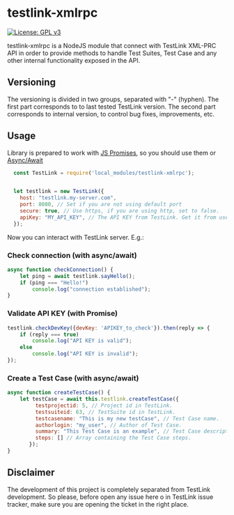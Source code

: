 # testlink-xmlrpc
 [![License: GPL v3](https://img.shields.io/badge/License-GPL%20v3-blue.svg)](https://www.gnu.org/licenses/gpl-3.0)
 
testlink-xmlrpc is a NodeJS module that connect with TestLink XML-PRC API in order to provide methods to handle Test Suites, Test Case and any other internal functionality exposed in the API.

## Versioning

The versioning is divided in two groups, separated with "-" (hyphen). The first part corresponds to to last tested TestLink version. The second part corresponds to internal version, to control bug fixes, improvements, etc.

## Usage

Library is prepared to work with [JS Promises](https://developer.mozilla.org/es/docs/Web/JavaScript/Referencia/Objetos_globales/Promise), so you should use them or [Async/Await](https://developer.mozilla.org/es/docs/Web/JavaScript/Referencia/Sentencias/funcion_asincrona)
````javascript
  const TestLink = require('local_modules/testlink-xmlrpc');


  let testlink = new TestLink({
    host: "testlink.my-server.com",
    port: 8080, // Set if you are not using default port
    secure: true, // Use https, if you are using http, set to false.
    apiKey: "MY_API_KEY", // The API KEY from TestLink. Get it from user profile.
  });
````

Now you can interact with TestLink server. E.g.:

### Check connection (with async/await)
````javascript
async function checkConnection() {
	let ping = await testlink.sayHello();
	if (ping === "Hello!")
		console.log("connection established");
}
````
### Validate API KEY (with Promise)
````javascript
testlink.checkDevKey({devKey: 'APIKEY_to_check'}).then(reply => {
	if (reply === true)
		console.log("API KEY is valid");
	else
		console.log("API KEY is invalid");
});
````
### Create a Test Case (with async/await)
````javascript
async function createTestCase() {
	let testCase = await this.testlink.createTestCase({
	     testprojectid: 5, // Project id in TestLink.
	     testsuiteid: 63, // TestSuite id in TestLink.
	     testcasename: "This is my new testCase", // Test Case name.
	     authorlogin: "my_user", // Author of Test Case.
	     summary: "This Test Case is an example", // Test Case description.
	     steps: [] // Array containing the Test Case steps.
	   });
}
````

## Disclaimer
The development of this project is completely separated from TestLink development. So please, before open any issue here o in TestLink issue tracker, make sure you are opening the ticket in the right place.

